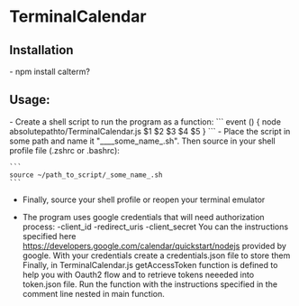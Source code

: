 <h1>TerminalCalendar</h1>

<h2>Installation</h2>
- npm install calterm?

<h2> Usage:</h2>
- Create a shell script to run the program as a function:
    ```
    event () {
        node absolutepathto/TerminalCalendar.js $1 $2 $3 $4 $5
        }
    ```
- Place the script in some path and name it "____some_name_.sh". Then source in
your shell profile file (.zshrc or .bashrc):

    ```
    source ~/path_to_script/_some_name_.sh
    ```

-   Finally, source your shell profile or reopen your terminal emulator

-   The program uses google credentials that will need authorization process:
    -client_id
    -redirect_uris
    -client_secret
    You can the instructions specified here <https://developers.google.com/calendar/quickstart/nodejs> provided by google.
    With your credentials create a credentials.json file to store them
    Finally, in TerminalCalendar.js getAccessToken function is defined to help you with Oauth2 flow and to
    retrieve tokens neeeded into token.json file. Run the function with the instructions specified in the comment
    line nested in main function.
